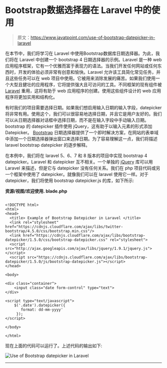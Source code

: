 # Bootstrap数据选择器在 Laravel 中的使用

> 原文：<https://www.javatpoint.com/use-of-bootstrap-datepicker-in-laravel>

在本节中，我们将学习在 Laravel 中使用Bootstrap数据库日期选择器。为此，我们将在 Laravel 中创建一个 bootstrap 4 日期选择器的示例。Laravel 是一种 web 应用程序框架，它有一个优雅而富于表现力的语法。当我们开发任何网站或任何东西时，开发的体验必须非常有创意和愉快。Laravel 允许该工具简化常见任务，并且这些任务可以在 web 项目中使用。它被用来消除发展的痛苦。如果我们使用一个大型且健壮的应用程序，它将提供强大且可访问的工具。不同框架的现有组件被 [Laravel](https://www.javatpoint.com/laravel) 重用，这将有助于 web 应用程序的创建。使用这些组件设计的 web 应用程序将更加实用和结构化。

有时我们的项目需要选择日期。如果我们想启用输入日期的输入字段，datepicker 将非常有用。使用这个，我们可以很容易地选择日期，并且它是用户友好的。我们可以从日期选择器对话框中选择日期，而不是在输入字段中手动输入日期。bootstrap 的 datepicker 插件使用 jQuery，这有助于以输入元素的形式添加 Datepicker。 [Bootstrap](https://www.javatpoint.com/bootstrap-tutorial) 日期选择器提供了一个即时解决方案，在网站的表单域中添加一个日期选择器弹出窗口来选择日期。为了容易理解这一点，我们将描述 laravel bootstrap datepicker 的逐步解释。

在本例中，我们将在 laravel 5、6、7 和 8 版本的项目中实现 bootstrap 4 datepicker。Laravel 和 datepicker 互不相关。一个单独的 [jQuery](https://www.javatpoint.com/jquery-tutorial) 库可以用 Laravel 来描述，但是它与 datepicker 没有任何关系。我们在 php 项目代码或另一个框架中使用了 datepicker。就像我们可以在 laravel 使用它一样。对于 datepicker，我们将使用 bootstrap datepicker.js 的库，如下所示:

**资源/视图/欢迎使用. blade.php**

```

<!DOCTYPE html>
<html>
<head>
  <title> Example of Bootstrap Datepicker in Laravel </title>
  <link rel="stylesheet" href="https://cdnjs.cloudflare.com/ajax/libs/twitter-bootstrap/4.5.0/css/bootstrap.min.css"/>
  <link href="https://cdnjs.cloudflare.com/ajax/libs/bootstrap-datepicker/1.5.0/css/bootstrap-datepicker.css" rel="stylesheet">
  <script src="http://ajax.googleapis.com/ajax/libs/jquery/1.9.1/jquery.js"></script>
  <script src="https://cdnjs.cloudflare.com/ajax/libs/bootstrap-datepicker/1.5.0/js/bootstrap-datepicker.js"></script>
</head>

<body>

<div class="container">
    <input class="date form-control" type="text">
</div>

<script type="text/javascript">
    $('.date').datepicker({  
       format: dd-mm-yyyy'
     });  
</script> 

</body>

</html>

```

现在上面的代码可以运行了。上述代码的输出如下:

![Use of Bootstrap datepicker in Laravel](img/5db6fd912bbe34e3872c358aec2881ea.png)

* * *